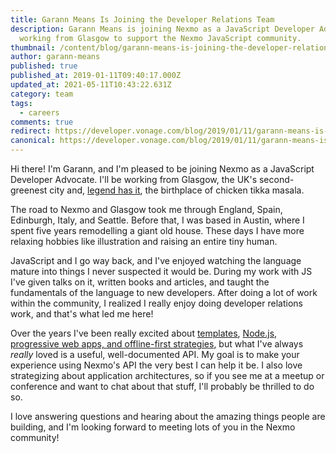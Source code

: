 ```yaml
---
title: Garann Means Is Joining the Developer Relations Team
description: Garann Means is joining Nexmo as a JavaScript Developer Advocate,
  working from Glasgow to support the Nexmo JavaScript community.
thumbnail: /content/blog/garann-means-is-joining-the-developer-relations-team-dr/glasga.jpg
author: garann-means
published: true
published_at: 2019-01-11T09:40:17.000Z
updated_at: 2021-05-11T10:43:22.631Z
category: team
tags:
  - careers
comments: true
redirect: https://developer.vonage.com/blog/2019/01/11/garann-means-is-joining-the-developer-relations-team-dr
canonical: https://developer.vonage.com/blog/2019/01/11/garann-means-is-joining-the-developer-relations-team-dr
---
```


Hi there! I'm Garann, and I'm pleased to be joining Nexmo as a JavaScript Developer Advocate. I'll be working from Glasgow, the UK's second-greenest city and, [legend has it](https://en.wikipedia.org/wiki/Chicken_tikka_masala#Origins), the birthplace of chicken tikka masala.

The road to Nexmo and Glasgow took me through England, Spain, Edinburgh, Italy, and Seattle. Before that, I was based in Austin, where I spent five years remodelling a giant old house. These days I have more relaxing hobbies like illustration and raising an entire tiny human.

JavaScript and I go way back, and I've enjoyed watching the language mature into things I never suspected it would be. During my work with JS I've given talks on it, written books and articles, and taught the fundamentals of the language to new developers. After doing a lot of work within the community, I realized I really enjoy doing developer relations work, and that's what led me here!

Over the years I've been really excited about [templates](https://garann.github.io/template-chooser/), [Node.js](http://shop.oreilly.com/product/0636920023258.do), [progressive web apps, and offline-first strategies](https://speakerdeck.com/garann/progressive-enhancement-for-js-apps), but what I've always _really_ loved is a useful, well-documented API. My goal is to make your experience using Nexmo's API the very best I can help it be. I also love strategizing about application architectures, so if you see me at a meetup or conference and want to chat about that stuff, I'll probably be thrilled to do so. 

I love answering questions and hearing about the amazing things people are building, and I'm looking forward to meeting lots of you in the Nexmo community!
